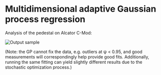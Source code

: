 # Multidimensional adaptive Gaussian process regression

Analysis of the pedestal on Alcator C-Mod:

![Output sample](https://github.com/AbhilashMathews/gp_extras_applications/blob/master/2D-GPR-1160718013.gif)

(Note: the GP cannot fix the data, e.g. outliers at ψ < 0.95, and good measurements will correspondingly help provide good fits. Additionally, running the same fitting can yield slightly different results due to the stochastic optimization process.)
